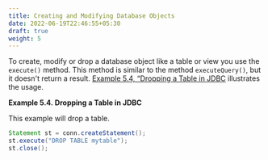 ```yaml
---
title: Creating and Modifying Database Objects
date: 2022-06-19T22:46:55+05:30
draft: true
weight: 5
---
```


To create, modify or drop a database object like a table or view you use the
`execute()` method.  This method is similar to the method `executeQuery()`, but
it doesn't return a result. [Example 5.4, “Dropping a Table in JDBC](ddl.html#drop-table-example)
illustrates the usage.

<a name="drop-table-example"></a>
**Example 5.4. Dropping a Table in JDBC**

This example will drop a table.

```java
Statement st = conn.createStatement();
st.execute("DROP TABLE mytable");
st.close();
```
